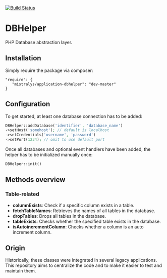 [![Build Status](https://travis-ci.com/Mistralys/application-dbhelper.svg?branch=master)](https://travis-ci.com/Mistralys/application-dbhelper)

# DBHelper

PHP Database abstraction layer.

## Installation

Simply require the package via composer:

```
"require": {
   "mistralys/application-dbhelper": "dev-master"
}
```

## Configuration

To get started, at least one database connection has to be added:

```php
DBHelper::addDatabase('identifier', 'database_name')
->setHost('somehost'); // default is localhost
->setCredentials('username', 'password')
->setPort(1234); // omit to use default port
```
Once all databases and optional event handlers have been added, the helper has to be initialized manually once:

```php
DBHelper::init()
```

## Methods overview

### Table-related

- **columnExists**: Check if a specific column exists in a table.
- **fetchTableNames**: Retrieves the names of all tables in the database.
- **dropTables**: Drops all tables in the database.
- **tableExists**: Checks whether the specified table exists in the database.
- **isAutoincrementColumn**: Checks whether a column is an auto increment column.

## Origin

Historically, these classes were integrated in several legacy applications. This repository aims to centralize the code and to make it easier to test and maintain them.
